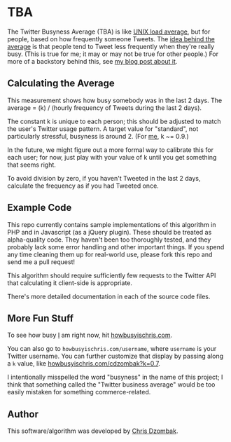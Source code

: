 # TBA

The Twitter Busyness Average (TBA) is like [UNIX load average](http://en.wikipedia.org/wiki/Load_%28computing%29), but for people, based on how frequently someone Tweets. The [idea behind the average](https://twitter.com/#!/cdzombak/status/55128208626032640) is that people tend to Tweet less frequently when they're really busy. (This is true for me; it may or may not be true for other people.) For more of a backstory behind this, see [my blog post about it](http://chris.dzombak.name/blog/2011/04/twitter-busyness-average).

## Calculating the Average

This measurement shows how busy somebody was in the last 2 days. The average = (k) / (hourly frequency of Tweets during the last 2 days).

The constant k is unique to each person; this should be adjusted to match the user's Twitter usage pattern. A target value for "standard", not particularly stressful, busyness is around 2. (For [me](http://twitter.com/cdzombak), k ~= 0.9.)

In the future, we might figure out a more formal way to calibrate this for each user; for now, just play with your value of k until you get something that seems right.

To avoid division by zero, if you haven't Tweeted in the last 2 days, calculate the frequency as if you had Tweeted once.

## Example Code

This repo currently contains sample implementations of this algorithm in PHP and in Javascript (as a jQuery plugin). These should be treated as alpha-quality code. They haven't been too thoroughly tested, and they probably lack some error handling and other important things. If you spend any time cleaning them up for real-world use, please fork this repo and send me a pull request!

This algorithm should require sufficiently few requests to the Twitter API that calculating it client-side is appropriate.

There's more detailed documentation in each of the source code files.

## More Fun Stuff

To see how busy [I](http://chris.dzombak.name) am right now, hit [howbusyischris.com](http://howbusyischris.com).

You can also go to `howbusyischris.com/username`, where `username` is your Twitter username. You can further customize that display by passing along a `k` value, like [howbusyischris.com/cdzombak?k=0.7](http://howbusyischris.com/cdzombak?k=0.7).

I intentionally misspelled the word "busyness" in the name of this project; I think that something called the "Twitter business average" would be too easily mistaken for something commerce-related.

## Author

This software/algorithm was developed by [Chris Dzombak](http://chris.dzombak.name).
